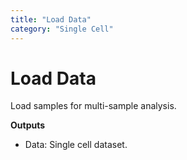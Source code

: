 ```yaml
---
title: "Load Data"
category: "Single Cell"
---
```

Load Data
=========

Load samples for multi-sample analysis.

**Outputs**
- Data: Single cell dataset.
